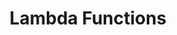 ---
id: esquire-avz-lambda
title: Lambda Functions
sidebar_label: Lambda Functions
slug: /esquire/avrick_movers/lambda
---